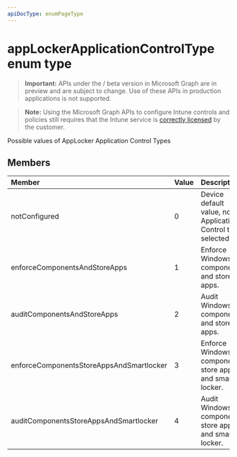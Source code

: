 ```yaml
---
apiDocType: enumPageType
---
```

# appLockerApplicationControlType enum type

> **Important:** APIs under the / beta version in Microsoft Graph are in preview and are subject to change. Use of these APIs in production applications is not supported.

> **Note:** Using the Microsoft Graph APIs to configure Intune controls and policies still requires that the Intune service is [correctly licensed](https://go.microsoft.com/fwlink/?linkid=839381) by the customer.

Possible values of AppLocker Application Control Types
## Members
|Member|Value|Description|
|:---|:---|:---|
|notConfigured|0|Device default value, no Application Control type selected.|
|enforceComponentsAndStoreApps|1|Enforce Windows component and store apps.|
|auditComponentsAndStoreApps|2|Audit Windows component and store apps.|
|enforceComponentsStoreAppsAndSmartlocker|3|Enforce Windows components, store apps and smart locker.|
|auditComponentsStoreAppsAndSmartlocker|4|Audit Windows components, store apps and smart locker​.|





